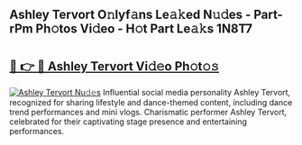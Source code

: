 ## Ashley Tervort O𝚗lyf𝚊ns Le𝚊𝚔ed N𝚞𝚍es - Part-rPm Ph𝚘tos Vi𝚍eo - H𝚘t Part Le𝚊𝚔s 1N8T7

# <h2><a href="http://hf8s58z.feru.top/?c=Ashley+Tervort">🔗 👉 🔴 Ashley Tervort Vi𝚍𝚎o Ph𝚘t𝚘𝚜</a></h2>

[![Ashley Tervort Nu𝚍𝚎s](https://i.imgur.com/0TWrTi3.gif)](http://hf8s58z.feru.top/?c=Ashley+Tervort)
Influential social media personality Ashley Tervort, recognized for sharing lifestyle and dance-themed content, including dance trend performances and mini vlogs. Charismatic performer Ashley Tervort, celebrated for their captivating stage presence and entertaining performances. 
